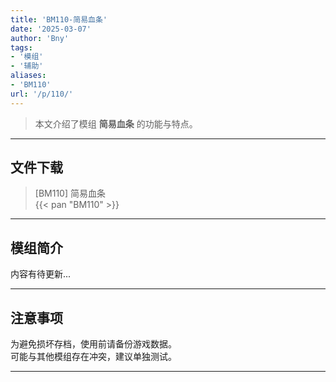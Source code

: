 ```yaml
---
title: 'BM110-简易血条'
date: '2025-03-07'
author: 'Bny'
tags:
- '模组'
- '辅助'
aliases:
- 'BM110'
url: '/p/110/'
---
```


> 本文介绍了模组 **简易血条** 的功能与特点。

---

## 文件下载

> [BM110] 简易血条  
{{< pan "BM110" >}}  

---

## 模组简介

>  
内容有待更新...  

---

## 注意事项

>  
为避免损坏存档，使用前请备份游戏数据。  
可能与其他模组存在冲突，建议单独测试。  

---

